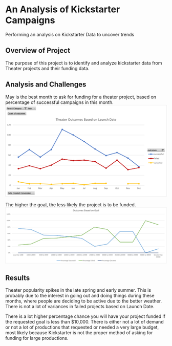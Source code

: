 # An Analysis of Kickstarter Campaigns
Performing an analysis on Kickstarter Data to uncover trends

## Overview of Project
The purpose of this project is to identify and analyze kickstarter data from Theater projects and their funding data.

## Analysis and Challenges
May is the best month to ask for funding for a theater project, based on percentage of successful campaigns in this month.
![This is an image](https://github.com/sting0312/kickstarter-analysis/blob/main/Resources/Theater_Outcomes_vs_Launch.png)

The higher the goal, the less likely the project is to be funded.
![This is the second Image](https://github.com/sting0312/kickstarter-analysis/blob/main/Resources/Outcomes_vs_Goals.png)


## Results
Theater popularity spikes in the late spring and early summer. This is probably due to the interest in going out and doing things during these months, where people are deciding to be active due to the better weather.
There is not a lot of variances in failed projects based on Launch Date.

There is a lot higher percentage chance you will have your project funded if the requested goal is less than $10,000.
There is either not a lot of demand or not a lot of productions that requested or needed a very large budget, most likely because Kickstarter is not the proper method of asking for funding for large productions.
